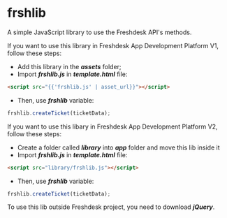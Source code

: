 # frshlib
A simple JavaScript library to use the Freshdesk API's methods.

If you want to use this library in Freshdesk App Development Platform V1, follow these steps:
* Add this library in the ***assets*** folder;
* Import ***frshlib.js*** in ***template.html*** file:
```html
<script src="{{'frshlib.js' | asset_url}}"></script>
```
* Then, use ***frshlib*** variable:
```javascript
frshlib.createTicket(ticketData);
```
If you want to use this libary in Freshdesk App Development Platform V2, follow these steps:
* Create a folder called ***library*** into ***app*** folder and move this lib inside it
* Import ***frshlib.js*** in ***template.html*** file:
```html
<script src="library/frshlib.js"></script>
```
* Then, use ***frshlib*** variable:
```javascript
frshlib.createTicket(ticketData);
```

To use this lib outside Freshdesk project, you need to download ***jQuery***.

